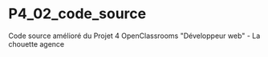 # P4_02_code_source
Code source amélioré du Projet 4 OpenClassrooms "Développeur web" - La chouette agence
